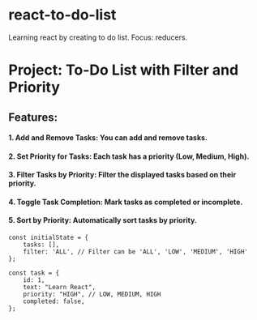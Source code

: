 # react-to-do-list
Learning react by creating to do list. Focus: reducers.

# Project: To-Do List with Filter and Priority

## Features:

#### 1. Add and Remove Tasks: You can add and remove tasks.
#### 2. Set Priority for Tasks: Each task has a priority (Low, Medium, High).
#### 3. Filter Tasks by Priority: Filter the displayed tasks based on their priority.
#### 4. Toggle Task Completion: Mark tasks as completed or incomplete.
#### 5. Sort by Priority: Automatically sort tasks by priority.


```
const initialState = {
    tasks: [],
    filter: 'ALL', // Filter can be 'ALL', 'LOW', 'MEDIUM', 'HIGH'
};
```
```
const task = {
    id: 1,
    text: "Learn React",
    priority: "HIGH", // LOW, MEDIUM, HIGH
    completed: false,
};
```